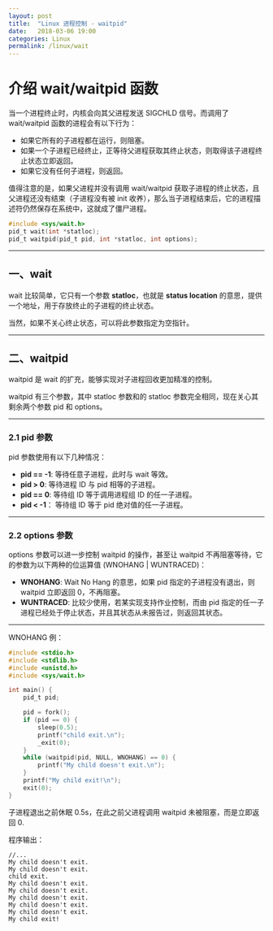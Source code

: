 ```yaml
---
layout: post
title:  "Linux 进程控制 - waitpid"
date:   2018-03-06 19:00
categories: Linux
permalink: /linux/wait
---
```


# 介绍 wait/waitpid 函数

当一个进程终止时，内核会向其父进程发送 SIGCHLD 信号。而调用了 wait/waitpid 函数的进程会有以下行为：

* 如果它所有的子进程都在运行，则阻塞。
* 如果一个子进程已经终止，正等待父进程获取其终止状态，则取得该子进程终止状态立即返回。
* 如果它没有任何子进程，则返回。

值得注意的是，如果父进程并没有调用 wait/waitpid 获取子进程的终止状态，且父进程还没有结束（子进程没有被 init 收养），那么当子进程结束后，它的进程描述符仍然保存在系统中，这就成了僵尸进程。

```c
#include <sys/wait.h>
pid_t wait(int *statloc);
pid_t waitpid(pid_t pid, int *statloc, int options);
```

---

## 一、wait

wait 比较简单，它只有一个参数 **statloc**，也就是 **status location** 的意思，提供一个地址，用于存放终止的子进程的终止状态。

当然，如果不关心终止状态，可以将此参数指定为空指针。

---

## 二、waitpid

waitpid 是 wait 的扩充，能够实现对子进程回收更加精准的控制。

waitpid 有三个参数，其中 statloc 参数和的 statloc 参数完全相同，现在关心其剩余两个参数 pid 和 options。

---

### 2.1 pid 参数

pid 参数使用有以下几种情况：

* **pid == -1**: 等待任意子进程，此时与 wait 等效。
* **pid > 0**: 等待进程 ID 与 pid 相等的子进程。
* **pid == 0**: 等待组 ID 等于调用进程组 ID 的任一子进程。
* **pid < -1**： 等待组 ID 等于 pid 绝对值的任一子进程。

---

### 2.2 options 参数

options 参数可以进一步控制 waitpid 的操作，甚至让 waitpid 不再阻塞等待，它的参数为以下两种的位运算值 (WNOHANG \| WUNTRACED)：

* **WNOHANG**: Wait No Hang 的意思，如果 pid 指定的子进程没有退出，则 waitpid 立即返回 0，不再阻塞。
* **WUNTRACED**: 比较少使用，若某实现支持作业控制，而由 pid 指定的任一子进程已经处于停止状态，并且其状态从未报告过，则返回其状态。

---

WNOHANG 例：

```c
#include <stdio.h>
#include <stdlib.h>
#include <unistd.h>
#include <sys/wait.h>

int main() {
    pid_t pid;

    pid = fork();
    if (pid == 0) {
        sleep(0.5);
        printf("child exit.\n");
        _exit(0);
    }
    while (waitpid(pid, NULL, WNOHANG) == 0) {
        printf("My child doesn't exit.\n");
    }
    printf("My child exit!\n");
    exit(0);
}
```

子进程退出之前休眠 0.5s，在此之前父进程调用 waitpid 未被阻塞，而是立即返回 0.

程序输出：

```
//...
My child doesn't exit.
My child doesn't exit.
child exit.
My child doesn't exit.
My child doesn't exit.
My child doesn't exit.
My child doesn't exit.
My child doesn't exit.
My child exit!
```


